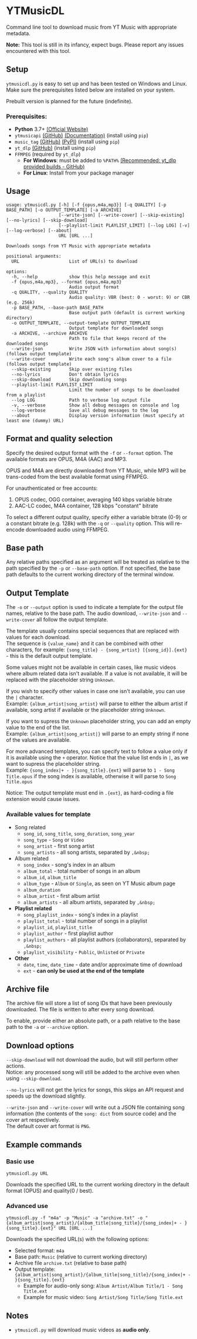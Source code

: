 # YTMusicDL
Command line tool to download music from YT Music with appropriate metadata.

**Note:** This tool is still in its infancy, expect bugs. Please report any issues encountered with this tool.

## Setup

`ytmusicdl.py` is easy to set up and has been tested on Windows and Linux. Make sure the prerequisites listed below are installed on your system.

Prebuilt version is planned for the future (indefinite).

### Prerequisites:

* **Python** 3.7+ [(Official Website)](https://www.python.org/downloads/)
* `ytmusicapi` [(GitHub)](https://github.com/sigma67/ytmusicapi) [(Documentation)](https://ytmusicapi.readthedocs.io/en/latest/index.html) (install using `pip`)
* `music_tag` [(GitHub)](https://github.com/KristoforMaynard/music-tag) [(PyPI)](https://pypi.org/project/music-tag/) (install using `pip`)
* `yt_dlp` [(GitHub)](https://github.com/yt-dlp/yt-dlp/) (install using `pip`)
* `FFMPEG` (required by `yt_dlp`) 
  * **For Windows**: must be added to `%PATH%` [(Recommended: yt_dlp provided builds - GitHub)](https://github.com/yt-dlp/FFmpeg-Builds)
  * **For Linux**: Install from your package manager

## Usage

    usage: ytmusicdl.py [-h] [-f {opus,m4a,mp3}] [-q QUALITY] [-p BASE_PATH] [-o OUTPUT_TEMPLATE] [-a ARCHIVE] 
                        [--write-json] [--write-cover] [--skip-existing] [--no-lyrics] [--skip-download] 
                        [--playlist-limit PLAYLIST_LIMIT] [--log LOG] [-v] [--log-verbose] [--about]
                        URL [URL ...]
    
    Downloads songs from YT Music with appropriate metadata
    
    positional arguments:
      URL                   List of URL(s) to download
    
    options:
      -h, --help            show this help message and exit
      -f {opus,m4a,mp3}, --format {opus,m4a,mp3}
                            Audio output format
      -q QUALITY, --quality QUALITY
                            Audio quality: VBR (best: 0 - worst: 9) or CBR (e.g. 256k)
      -p BASE_PATH, --base-path BASE_PATH
                            Base output path (default is current working directory)
      -o OUTPUT_TEMPLATE, --output-template OUTPUT_TEMPLATE
                            Output template for downloaded songs
      -a ARCHIVE, --archive ARCHIVE
                            Path to file that keeps record of the downloaded songs
      --write-json          Write JSON with information about song(s) (follows output template)
      --write-cover         Write each song's album cover to a file (follows output template)
      --skip-existing       Skip over existing files
      --no-lyrics           Don't obtain lyrics
      --skip-download       Skip downloading songs
      --playlist-limit PLAYLIST_LIMIT
                            Limit the number of songs to be downloaded from a playlist
      --log LOG             Path to verbose log output file
      -v, --verbose         Show all debug messages on console and log
      --log-verbose         Save all debug messages to the log
      --about               Display version information (must specify at least one (dummy) URL)

## Format and quality selection

Specify the desired output format with the `-f` or `--format` option. The available formats are OPUS, M4A (AAC) and MP3.

OPUS and M4A are directly downloaded from YT Music, while MP3 will be trans-coded from the best available format using FFMPEG.

For unauthenticated or free accounts:

1. OPUS codec, OGG container, averaging 140 kbps variable bitrate
2. AAC-LC codec, M4A container, 128 kbps "constant" bitrate

To select a different output quality, specify either a variable bitrate (0-9) or a constant bitrate (e.g. 128k) with the `-q` or `--quality` option.
This will re-encode downloaded audio using FFMPEG.

## Base path

Any relative paths specified as an argument will be treated as relative to the path specified by the `-p` or `--base-path` option.
If not specified, the base path defaults to the current working directory of the terminal window.

## Output Template

The `-o` or `--output` option is used to indicate a template for the output file names, relative to the base path. The audio download, `--write-json` and `--write-cover` all follow the output template. 

The template usually contains special sequences that are replaced with values for each download. <br>
The sequence is `{value_name}` and it can be combined with other characters, for example: `{song_title} - {song_artist} [{song_id}].{ext}` - this is the default output template.

Some values might not be available in certain cases, like music videos where album related data isn't available. If a value is not available, it will be replaced with the placeholder string `Unknown`.

If you wish to specify other values in case one isn't available, you can use the `|` character. <br>
Example: `{album_artist|song_artist}` will parse to either the album artist if available, song artist if available or the placeholder string `Unknown`.

If you want to supress the `Unknown` placeholder string, you can add an empty value to the end of the list. <br>
Example: `{album_artist|song_artist|}` will parse to an empty string if none of the values are available.

For more advanced templates, you can specify text to follow a value only if it is available using the `+` operator.
Notice that the value list ends in `|`, as we want to supress the placeholder string. <br>
Example: `{song_index|+ - }{song_title}.{ext}` will parse to `1 - Song Title.opus` if the song index is available, otherwise it will parse to `Song Title.opus`

Notice: The output template must end in `.{ext}`, as hard-coding a file extension would cause issues.

### Available values for template

* Song related
  * `song_id`, `song_title`, `song_duration`, `song_year`
  * `song_type` - `Song` or `Video`
  * `song_artist` - first song artist
  * `song_artists` - all song artists, separated by `,&nbsp;`
* Album related
  * `song_index` - song's index in an album
  * `album_total` - total number of songs in an album
  * `album_id`, `album_title`
  * `album_type` - `Album` or `Single`, as seen on YT Music album page
  * `album_duration`
  * `album_artist` - first album artist
  * `album_artists` - all album artists, separated by `,&nbsp;`
* **Playlist related**
  * `song_playlist_index` - song's index in a playlist
  * `playlist_total` - total number of songs in a playlist
  * `playlist_id`, `playlist_title`
  * `playlist_author` - first playlist author
  * `playlist_authors` - all playlist authors (collaborators), separated by `,&nbsp;`
  * `playlist_visibility` - `Public`, `Unlisted` or `Private`
* **Other**
  * `date`, `time`, `date_time` - date and/or approximate time of download
  * `ext` - **can only be used at the end of the template**

## Archive file

The archive file will store a list of song IDs that have been previously downloaded.
The file is written to after every song download.

To enable, provide either an absolute path, or a path relative to the base path to the `-a` or `--archive` option.

## Download options

`--skip-download` will not download the audio, but will still perform other actions.<br>
Notice: any processed song will still be added to the archive even when using `--skip-download`.

`--no-lyrics` will not get the lyrics for songs, this skips an API request and speeds up the download slightly.

`--write-json` and `--write-cover` will write out a JSON file containing song information (the contents of the `song: dict` from source code) and the cover art respectively.<br>
The default cover art format is `PNG`.

## Example commands

### Basic use

`ytmusicdl.py URL`

Downloads the specified URL to the current working directory in the default format (OPUS) and quality(0 / best).

### Advanced use

`ytmusicdl.py -f "m4a" -p "Music" -a "archive.txt" -o "{album_artist|song_artist}/{album_title|song_title}/{song_index|+ - }{song_title}.{ext}" URL [URL ...]`

Downloads the specified URL(s) with the following options:
* Selected format: `m4a` 
* Base path: `Music` (relative to current working directory)
* Archive file `archive.txt` (relative to base path)
* Output template: `{album_artist|song_artist}/{album_title|song_title}/{song_index|+ - }{song_title}.{ext}`
  * Example for audio-only song: `Album Artist/Album Title/1 - Song Title.ext`
  * Example for music video: `Song Artist/Song Title/Song Title.ext`

## Notes

* `ytmusicdl.py` will download music videos as **audio only**.